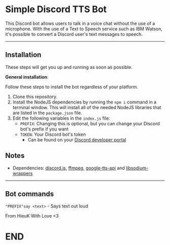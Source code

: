 # Simple Discord TTS Bot
This Discord bot allows users to talk in a voice chat without the use of a microphone. With the use of a Text to Speech service such as IBM Watson, it's possible to convert a Discord user's text messages to speech.

-----------
## **Installation**
These steps will get you up and running as soon as possible.

**General installation**:

Follow these steps to install the bot regardless of your platform.

1. Clone this repository.
2. Install the NodeJS dependencies by running the `npm i` command in a terminal window. This will install all of the needed NodeJS libraries that are listed in the `package.json` file.
3. Edit the following variables in the `index.js` file:
    - `PREFIX`: Changing this is optional, but you can change your Discord bot's prefix if you want
    - `TOKEN`: Your Discord bot's token
        - Can be found on your [Discord developer portal](https://discord.com/developers/applications)
        
## Notes
- Dependencies: [discord.js](https://www.npmjs.com/package/discord.js), [ffmpeg](https://www.npmjs.com/package/ffmpeg-static), [google-tts-api](https://www.npmjs.com/package/google-tts-api) and [libsodium-wrappers](https://www.npmjs.com/package/libsodium-wrappers)
-----------
## Bot commands

`"PREFIX"say <text>` - Says text out loud

From HieuK With Love <3
# END
